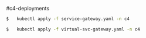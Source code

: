 #c4-deployments

```sh
$   kubectl apply -f service-gateway.yaml -n c4
```

```sh
$   kubectl apply -f virtual-svc-gateway.yaml -n c4
```